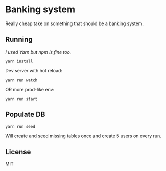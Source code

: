 # Banking system
Really cheap take on something that should be a banking system.

## Running
*I used Yarn but npm is fine too.*
```
yarn install
```
Dev server with hot reload:
```
yarn run watch 
```
OR more prod-like env:
```
yarn run start
```
## Populate DB
```
yarn run seed
```
Will create and seed missing tables once and create 5 users on every run. 

## License
MIT
